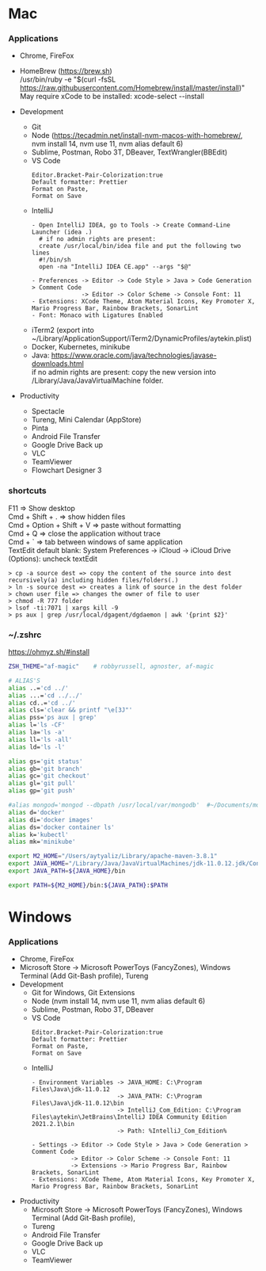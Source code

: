 # Mac

### Applications

- Chrome, FireFox
- HomeBrew (https://brew.sh)  
  /usr/bin/ruby -e "$(curl -fsSL https://raw.githubusercontent.com/Homebrew/install/master/install)"  
  May require xCode to be installed: xcode-select --install
- Development
  - Git
  - Node (https://tecadmin.net/install-nvm-macos-with-homebrew/, nvm install 14, nvm use 11, nvm alias default 6)
  - Sublime, Postman, Robo 3T, DBeaver, TextWrangler(BBEdit)
  - VS Code
    ```
    Editor.Bracket-Pair-Colorization:true
    Default formatter: Prettier
    Format on Paste,
    Format on Save
    ```
  - IntelliJ
    ```
    - Open IntelliJ IDEA, go to Tools -> Create Command-Line Launcher (idea .)
      # if no admin rights are present:
      create /usr/local/bin/idea file and put the following two lines
      #!/bin/sh
      open -na "IntelliJ IDEA CE.app" --args "$@"

    - Preferences -> Editor -> Code Style > Java > Code Generation > Comment Code
                  -> Editor -> Color Scheme -> Console Font: 11
    - Extensions: XCode Theme, Atom Material Icons, Key Promoter X, Mario Progress Bar, Rainbow Brackets, SonarLint
    - Font: Monaco with Ligatures Enabled
    ```
  - iTerm2 (export into ~/Library/ApplicationSupport/iTerm2/DynamicProfiles/aytekin.plist)
  - Docker, Kubernetes, minikube
  - Java: https://www.oracle.com/java/technologies/javase-downloads.html  
    if no admin rights are present: copy the new version into /Library/Java/JavaVirtualMachine folder.

- Productivity
  - Spectacle
  - Tureng, Mini Calendar (AppStore)
  - Pinta
  - Android File Transfer
  - Google Drive Back up
  - VLC
  - TeamViewer
  - Flowchart Designer 3

### shortcuts

F11 => Show desktop  
Cmd + Shift + . => show hidden files  
Cmd + Option + Shift + V => paste without formatting  
Cmd + Q => close the application without trace  
Cmd + \` => tab between windows of same application  
TextEdit default blank: System Preferences -> iCloud -> iCloud Drive (Options): uncheck textEdit

```
> cp -a source dest => copy the content of the source into dest recursively(a) including hidden files/folders(.)
> ln -s source dest => creates a link of source in the dest folder
> chown user file => changes the owner of file to user
> chmod -R 777 folder
> lsof -ti:7071 | xargs kill -9
> ps aux | grep /usr/local/dgagent/dgdaemon | awk '{print $2}'
```

### ~/.zshrc

https://ohmyz.sh/#install

```sh
ZSH_THEME="af-magic"	# robbyrussell, agnoster, af-magic

# ALIAS'S
alias ..='cd ../'
alias ...='cd ../../'
alias cd..='cd ../'
alias cls='clear && printf "\e[3J"'
alias pss='ps aux | grep'
alias l='ls -CF'
alias la='ls -a'
alias ll='ls -all'
alias ld='ls -l'

alias gs='git status'
alias gb='git branch'
alias gc='git checkout'
alias gl='git pull'
alias gp='git push'

#alias mongod='mongod --dbpath /usr/local/var/mongodb'  #~/Documents/mongodb/data/db'
alias d='docker'
alias di='docker images'
alias ds='docker container ls'
alias k='kubectl'
alias mk='minikube'

export M2_HOME="/Users/aytyaliz/Library/apache-maven-3.8.1"
export JAVA_HOME="/Library/Java/JavaVirtualMachines/jdk-11.0.12.jdk/Contents/Home"
export JAVA_PATH=${JAVA_HOME}/bin

export PATH=${M2_HOME}/bin:${JAVA_PATH}:$PATH
```

# Windows

### Applications

- Chrome, FireFox
- Microsoft Store -> Microsoft PowerToys (FancyZones), Windows Terminal (Add Git-Bash profile), Tureng
- Development
  - Git for Windows, Git Extensions
  - Node (nvm install 14, nvm use 11, nvm alias default 6)
  - Sublime, Postman, Robo 3T, DBeaver
  - VS Code
    ```
    Editor.Bracket-Pair-Colorization:true
    Default formatter: Prettier
    Format on Paste,
    Format on Save
    ```
  - IntelliJ
    ```
    - Environment Variables -> JAVA_HOME: C:\Program Files\Java\jdk-11.0.12
                            -> JAVA_PATH: C:\Program Files\Java\jdk-11.0.12\bin
                            -> IntelliJ_Com_Edition: C:\Program Files\aytekin\JetBrains\IntelliJ IDEA Community Edition 2021.2.1\bin
                            -> Path: %IntelliJ_Com_Edition%

    - Settings -> Editor -> Code Style > Java > Code Generation > Comment Code
               -> Editor -> Color Scheme -> Console Font: 11
               -> Extensions -> Mario Progress Bar, Rainbow Brackets, SonarLint
    - Extensions: XCode Theme, Atom Material Icons, Key Promoter X, Mario Progress Bar, Rainbow Brackets, SonarLint
    ```
- Productivity
  - Microsoft Store -> Microsoft PowerToys (FancyZones), Windows Terminal (Add Git-Bash profile), 
  - Tureng
  - Android File Transfer
  - Google Drive Back up
  - VLC
  - TeamViewer

